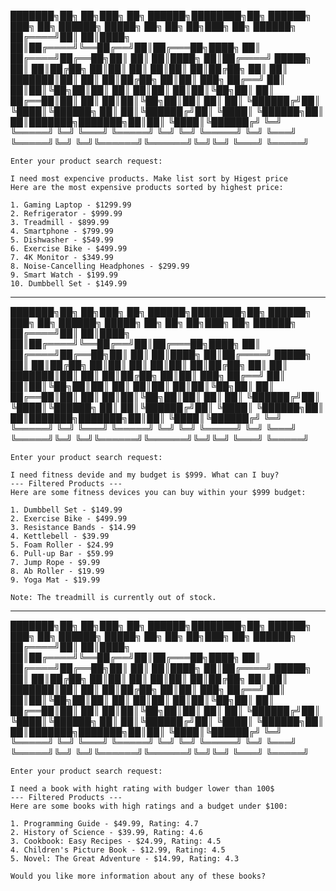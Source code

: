 ███████╗██╗   ██╗███╗   ██╗ ██████╗████████╗██╗ ██████╗ ███╗   ██╗     ██████╗ █████╗ ██╗     ██╗     ██╗███╗   ██╗ ██████╗
██╔════╝██║   ██║████╗  ██║██╔════╝╚══██╔══╝██║██╔═══██╗████╗  ██║    ██╔════╝██╔══██╗██║     ██║     ██║████╗  ██║██╔════╝
█████╗  ██║   ██║██╔██╗ ██║██║        ██║   ██║██║   ██║██╔██╗ ██║    ██║     ███████║██║     ██║     ██║██╔██╗ ██║██║  ███╗
██╔══╝  ██║   ██║██║╚██╗██║██║        ██║   ██║██║   ██║██║╚██╗██║    ██║     ██╔══██║██║     ██║     ██║██║╚██╗██║██║   ██║
██║     ╚██████╔╝██║ ╚████║╚██████╗   ██║   ██║╚██████╔╝██║ ╚████║    ╚██████╗██║  ██║███████╗███████╗██║██║ ╚████║╚██████╔╝
╚═╝      ╚═════╝ ╚═╝  ╚═══╝ ╚═════╝   ╚═╝   ╚═╝ ╚═════╝ ╚═╝  ╚═══╝     ╚═════╝╚═╝  ╚═╝╚══════╝╚══════╝╚═╝╚═╝  ╚═══╝ ╚═════╝

	Enter your product search request: 

```text
I need most expencive products. Make list sort by Higest price
Here are the most expensive products sorted by highest price:

1. Gaming Laptop - $1299.99
2. Refrigerator - $999.99
3. Treadmill - $899.99
4. Smartphone - $799.99
5. Dishwasher - $549.99
6. Exercise Bike - $499.99
7. 4K Monitor - $349.99
8. Noise-Cancelling Headphones - $299.99
9. Smart Watch - $199.99
10. Dumbbell Set - $149.99
```

----------------------------------------------------------------

███████╗██╗   ██╗███╗   ██╗ ██████╗████████╗██╗ ██████╗ ███╗   ██╗     ██████╗ █████╗ ██╗     ██╗     ██╗███╗   ██╗ ██████╗
██╔════╝██║   ██║████╗  ██║██╔════╝╚══██╔══╝██║██╔═══██╗████╗  ██║    ██╔════╝██╔══██╗██║     ██║     ██║████╗  ██║██╔════╝
█████╗  ██║   ██║██╔██╗ ██║██║        ██║   ██║██║   ██║██╔██╗ ██║    ██║     ███████║██║     ██║     ██║██╔██╗ ██║██║  ███╗
██╔══╝  ██║   ██║██║╚██╗██║██║        ██║   ██║██║   ██║██║╚██╗██║    ██║     ██╔══██║██║     ██║     ██║██║╚██╗██║██║   ██║
██║     ╚██████╔╝██║ ╚████║╚██████╗   ██║   ██║╚██████╔╝██║ ╚████║    ╚██████╗██║  ██║███████╗███████╗██║██║ ╚████║╚██████╔╝
╚═╝      ╚═════╝ ╚═╝  ╚═══╝ ╚═════╝   ╚═╝   ╚═╝ ╚═════╝ ╚═╝  ╚═══╝     ╚═════╝╚═╝  ╚═╝╚══════╝╚══════╝╚═╝╚═╝  ╚═══╝ ╚═════╝

	Enter your product search request: 

```text
I need fitness devide and my budget is $999. What can I buy?
--- Filtered Products ---
Here are some fitness devices you can buy within your $999 budget:

1. Dumbbell Set - $149.99
2. Exercise Bike - $499.99
3. Resistance Bands - $14.99
4. Kettlebell - $39.99
5. Foam Roller - $24.99
6. Pull-up Bar - $59.99
7. Jump Rope - $9.99
8. Ab Roller - $19.99
9. Yoga Mat - $19.99

Note: The treadmill is currently out of stock.
```


--------------------------------------------------


███████╗██╗   ██╗███╗   ██╗ ██████╗████████╗██╗ ██████╗ ███╗   ██╗     ██████╗ █████╗ ██╗     ██╗     ██╗███╗   ██╗ ██████╗
██╔════╝██║   ██║████╗  ██║██╔════╝╚══██╔══╝██║██╔═══██╗████╗  ██║    ██╔════╝██╔══██╗██║     ██║     ██║████╗  ██║██╔════╝
█████╗  ██║   ██║██╔██╗ ██║██║        ██║   ██║██║   ██║██╔██╗ ██║    ██║     ███████║██║     ██║     ██║██╔██╗ ██║██║  ███╗
██╔══╝  ██║   ██║██║╚██╗██║██║        ██║   ██║██║   ██║██║╚██╗██║    ██║     ██╔══██║██║     ██║     ██║██║╚██╗██║██║   ██║
██║     ╚██████╔╝██║ ╚████║╚██████╗   ██║   ██║╚██████╔╝██║ ╚████║    ╚██████╗██║  ██║███████╗███████╗██║██║ ╚████║╚██████╔╝
╚═╝      ╚═════╝ ╚═╝  ╚═══╝ ╚═════╝   ╚═╝   ╚═╝ ╚═════╝ ╚═╝  ╚═══╝     ╚═════╝╚═╝  ╚═╝╚══════╝╚══════╝╚═╝╚═╝  ╚═══╝ ╚═════╝

	Enter your product search request: 
```text
I need a book with hight rating with budger lower than 100$
--- Filtered Products ---
Here are some books with high ratings and a budget under $100:

1. Programming Guide - $49.99, Rating: 4.7
2. History of Science - $39.99, Rating: 4.6
3. Cookbook: Easy Recipes - $24.99, Rating: 4.5
4. Children's Picture Book - $12.99, Rating: 4.5
5. Novel: The Great Adventure - $14.99, Rating: 4.3

Would you like more information about any of these books?
```

